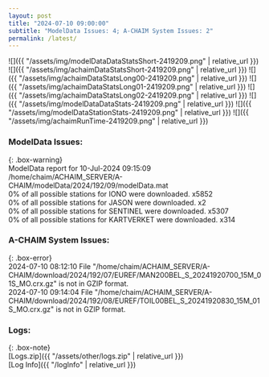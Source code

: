 ```yaml
---
layout: post
title: "2024-07-10 09:00:00"
subtitle: "ModelData Issues: 4; A-CHAIM System Issues: 2"
permalink: /latest/
---
```


![]({{ "/assets/img/modelDataDataStatsShort-2419209.png" | relative_url }})
![]({{ "/assets/img/achaimDataStatsShort-2419209.png" | relative_url }})
![]({{ "/assets/img/achaimDataStatsLong00-2419209.png" | relative_url }})
![]({{ "/assets/img/achaimDataStatsLong01-2419209.png" | relative_url }})
![]({{ "/assets/img/achaimDataStatsLong02-2419209.png" | relative_url }})
![]({{ "/assets/img/modelDataDataStats-2419209.png" | relative_url }})
![]({{ "/assets/img/modelDataStationStats-2419209.png" | relative_url }})
![]({{ "/assets/img/achaimRunTime-2419209.png" | relative_url }})


### ModelData Issues:  
  
{: .box-warning}  
 ModelData report for 10-Jul-2024 09:15:09   
 /home/chaim/ACHAIM_SERVER/A-CHAIM/modelData/2024/192/09/modelData.mat   
 0% of all possible stations for IONO were downloaded. x5852   
 0% of all possible stations for JASON were downloaded. x2   
 0% of all possible stations for SENTINEL were downloaded. x5307   
 0% of all possible stations for KARTVERKET were downloaded. x314   
  
### A-CHAIM System Issues:  
  
{: .box-error}  
2024-07-10 08:12:10 File "/home/chaim/ACHAIM_SERVER/A-CHAIM/download/2024/192/07/EUREF/MAN200BEL_S_20241920700_15M_01S_MO.crx.gz" is not in GZIP format.  
2024-07-10 09:14:04 File "/home/chaim/ACHAIM_SERVER/A-CHAIM/download/2024/192/08/EUREF/TOIL00BEL_S_20241920830_15M_01S_MO.crx.gz" is not in GZIP format.  

### Logs:  
  
{: .box-note}  
[Logs.zip]({{ "/assets/other/logs.zip" | relative_url }})  
[Log Info]({{ "/logInfo" | relative_url }})  
